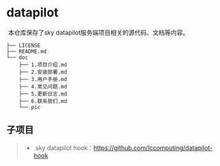 # datapilot

​	本仓库保存了sky datapilot服务端项目相关的源代码、文档等内容。

```
├── LICENSE
├── README.md
└── doc
    ├── 1.项目介绍.md
    ├── 2.安装部署.md
    ├── 3.用户手册.md
    ├── 4.常见问题.md
    ├── 5.更新日志.md
    ├── 6.联系我们.md
    └── pic
```



## 子项目

> - ​	sky datapilot hook：https://github.com/lccomputing/datapilot-hook